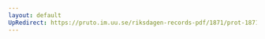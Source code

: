 ```yaml
---
layout: default
UpRedirect: https://pruto.im.uu.se/riksdagen-records-pdf/1871/prot-1871--ak--520/prot-1871--ak--520_003.pdf
---
```

